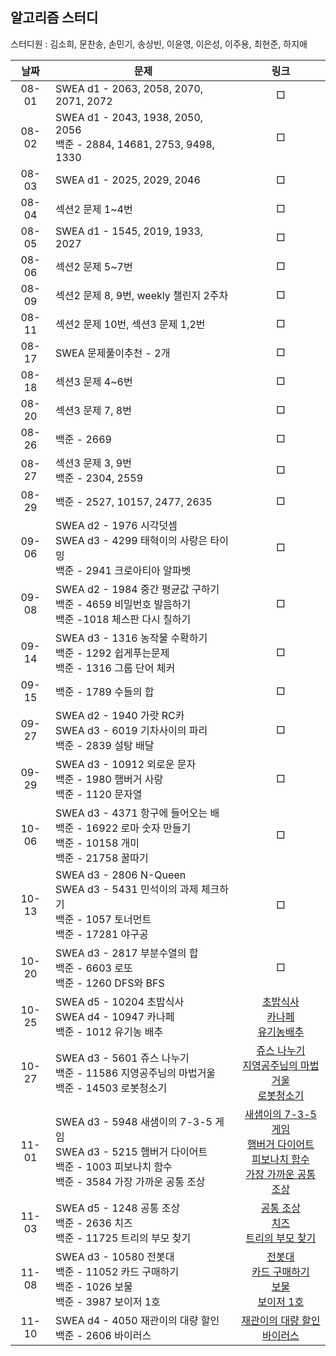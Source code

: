 ## 알고리즘 스터디

스터디원 : 김소희, 문찬송, 손민기, 송상빈, 이윤영, 이은성, 이주용, 최현준, 하지애

| 날짜  | 문제                                                         |                             링크                             |
| :---: | ------------------------------------------------------------ | :----------------------------------------------------------: |
| 08-01 | SWEA d1 - 2063, 2058, 2070, 2071, 2072                       |                              □                               |
| 08-02 | SWEA d1 - 2043, 1938, 2050, 2056<br />백준 - 2884, 14681, 2753, 9498, 1330 |                              □                               |
| 08-03 | SWEA d1 - 2025, 2029, 2046                                   |                              □                               |
| 08-04 | 섹션2 문제 1~4번                                             |                              □                               |
| 08-05 | SWEA d1 - 1545, 2019, 1933, 2027                             |                              □                               |
| 08-06 | 섹션2 문제 5~7번                                             |                              □                               |
| 08-09 | 섹션2 문제 8, 9번, weekly 챌린지 2주차                       |                              □                               |
| 08-11 | 섹션2 문제 10번, 섹션3 문제 1,2번                            |                              □                               |
| 08-17 | SWEA 문제풀이추천 - 2개                                      |                              □                               |
| 08-18 | 섹션3 문제 4~6번                                             |                              □                               |
| 08-20 | 섹션3 문제 7, 8번                                            |                              □                               |
| 08-26 | 백준 - 2669                                                  |                              □                               |
| 08-27 | 섹션3 문제 3, 9번<br />백준 - 2304, 2559                     |                              □                               |
| 08-29 | 백준 - 2527, 10157, 2477, 2635                               |                              □                               |
| 09-06 | SWEA d2 - 1976 시각덧셈<br />SWEA d3 - 4299 태혁이의 사랑은 타이밍<br />백준 - 2941 크로아티아 알파벳 |                              □                               |
| 09-08 | SWEA d2 - 1984 중간 평균값 구하기<br />백준 - 4659 비밀번호 발음하기<br />백준 -1018 체스판 다시 칠하기 |                              □                               |
| 09-14 | SWEA d3 - 1316 농작물 수확하기<br />백준 - 1292 쉽게푸는문제 <br />백준 - 1316 그룹 단어 체커 |                              □                               |
| 09-15 | 백준 - 1789 수들의 합                                        |                              □                               |
| 09-27 | SWEA d2 - 1940 가랏 RC카 <br />SWEA d3 - 6019 기차사이의 파리<br />백준 - 2839 설탕 배달 |                              □                               |
| 09-29 | SWEA d3 - 10912 외로운 문자<br/>백준 - 1980 햄버거 사랑<br />백준 - 1120 문자열 |                              □                               |
| 10-06 | SWEA d3 - 4371 항구에 들어오는 배 <br/>백준 - 16922 로마 숫자 만들기 <br/>백준 - 10158 개미 <br />백준 - 21758 꿀따기 |                              □                               |
| 10-13 | SWEA d3 - 2806 N-Queen<br/>SWEA d3 - 5431 민석이의 과제 체크하기<br/>백준 - 1057 토너먼트<br />백준 - 17281 야구공 |                              □                               |
| 10-20 | SWEA d3 - 2817 부분수열의 합<br />백준 - 6603 로또<br />백준 - 1260 DFS와 BFS |                              □                               |
| 10-25 | SWEA d5 - 10204 초밥식사 <br/>SWEA d4 - 10947 카나페<br />백준 - 1012 유기농 배추 | [초밥식사](https://github.com/AlgorithmStudy-SSAFY/SWEA/tree/main/difficulty%205/10204_%EC%B4%88%EB%B0%A5%20%EC%8B%9D%EC%82%AC)<br />[카나페](https://github.com/AlgorithmStudy-SSAFY/SWEA/tree/main/difficulty%204/10947_%EC%B9%B4%EB%82%98%ED%8E%98)<br />[유기농배추](https://github.com/AlgorithmStudy-SSAFY/BaekJoon/tree/main/1012_%EC%9C%A0%EA%B8%B0%EB%86%8D%EB%B0%B0%EC%B6%94) |
| 10-27 | SWEA d3 - 5601 쥬스 나누기<br />백준 - 11586 지영공주님의 마법거울<br />백준 - 14503 로봇청소기 | [쥬스 나누기](https://github.com/AlgorithmStudy-SSAFY/SWEA/tree/main/difficulty%203/5601_%EC%A5%AC%EC%8A%A4%20%EB%82%98%EB%88%84%EA%B8%B0)<br />[지영공주님의 마법거울](https://github.com/AlgorithmStudy-SSAFY/BaekJoon/tree/main/11586_%EC%A7%80%EC%98%81%EA%B3%B5%EC%A3%BC%EB%8B%98%EC%9D%98%20%EB%A7%88%EB%B2%95%EA%B1%B0%EC%9A%B8)<br />[로봇청소기](https://github.com/AlgorithmStudy-SSAFY/BaekJoon/tree/main/14503_%EB%A1%9C%EB%B4%87%EC%B2%AD%EC%86%8C%EA%B8%B0) |
| 11-01 | SWEA d3 - 5948 새샘이의 7-3-5 게임<br/>SWEA d3 - 5215 햄버거 다이어트<br />백준 - 1003 피보나치 함수<br/>백준 - 3584 가장 가까운 공통 조상 | [새샘이의 7-3-5게임](https://github.com/AlgorithmStudy-SSAFY/SWEA/tree/main/difficulty%203/5948_%EC%83%88%EC%83%98%EC%9D%B4%EC%9D%98735%EA%B2%8C%EC%9E%84)<br />[햄버거 다이어트](https://github.com/AlgorithmStudy-SSAFY/SWEA/tree/main/difficulty%203/5215_%ED%96%84%EB%B2%84%EA%B1%B0%EB%8B%A4%EC%9D%B4%EC%96%B4%ED%8A%B8)<br />[피보나치 함수](https://github.com/AlgorithmStudy-SSAFY/BaekJoon/tree/main/1003_%ED%94%BC%EB%B3%B4%EB%82%98%EC%B9%98%ED%95%A8%EC%88%98)<br />[가장 가까운 공통 조상](https://github.com/AlgorithmStudy-SSAFY/BaekJoon/tree/main/3584_%EA%B0%80%EC%9E%A5%EA%B0%80%EA%B9%8C%EC%9A%B4%EA%B3%B5%ED%86%B5%EC%A1%B0%EC%83%81) |
| 11-03 | SWEA d5 - 1248 공통 조상<br />백준 - 2636 치즈<br />백준 - 11725 트리의 부모 찾기 | [공통 조상](https://github.com/AlgorithmStudy-SSAFY/SWEA/tree/main/difficulty%205/1248_%EA%B3%B5%ED%86%B5%EC%A1%B0%EC%83%81)<br />[치즈](https://github.com/AlgorithmStudy-SSAFY/BaekJoon/tree/main/2636_%EC%B9%98%EC%A6%88) <br />[트리의 부모 찾기](https://github.com/AlgorithmStudy-SSAFY/BaekJoon/tree/main/11725_%ED%8A%B8%EB%A6%AC%EC%9D%98%EB%B6%80%EB%AA%A8%EC%B0%BE%EA%B8%B0) |
| 11-08 | SWEA d3 - 10580 전봇대<br/>백준 - 11052 카드 구매하기<br/>백준 - 1026 보물<br />백준 - 3987 보이저 1호 | [전봇대](https://github.com/AlgorithmStudy-SSAFY/SWEA/tree/main/difficulty%203/10580_%EC%A0%84%EB%B4%87%EB%8C%80)<br />[카드 구매하기](https://github.com/AlgorithmStudy-SSAFY/BaekJoon/tree/main/11052_%EC%B9%B4%EB%93%9C%EA%B5%AC%EB%A7%A4%ED%95%98%EA%B8%B0)<br />[보물](https://github.com/AlgorithmStudy-SSAFY/BaekJoon/tree/main/1026_%EB%B3%B4%EB%AC%BC)<br />[보이저 1호](https://github.com/AlgorithmStudy-SSAFY/BaekJoon/tree/main/3987_%EB%B3%B4%EC%9D%B4%EC%A0%801%ED%98%B8) |
| 11-10 | SWEA d4 - 4050 재관이의 대량 할인<br />백준 - 2606 바이러스  | [재관이의 대량 할인](https://github.com/AlgorithmStudy-SSAFY/SWEA/tree/main/difficulty%204/4050_%EC%9E%AC%EA%B4%80%EC%9D%B4%EC%9D%98%20%EB%8C%80%EB%9F%89%ED%95%A0%EC%9D%B8)<br />[바이러스](https://github.com/AlgorithmStudy-SSAFY/BaekJoon/tree/main/2606_%EB%B0%94%EC%9D%B4%EB%9F%AC%EC%8A%A4) |



